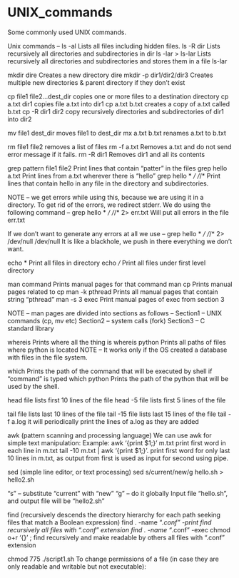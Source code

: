 # UNIX_commands
Some commonly used UNIX commands.


Unix commands – 
ls -al 					                          Lists all files including hidden files.
ls -R dir				                          Lists recursively all directories and subdirectories in dir
ls -lar > ls-lar	                        Lists recursively all directories and subdirectories and stores them in a file ls-lar

mkdir dire				                        Creates a new directory dire
mkdir -p dir1/dir2/dir3	                  Creates multiple new directories & parent directory if they don’t exist

cp <options> file1 file2…dest_dir	        copies one or more files to a destination directory
cp a.txt dir1		                          copies file a.txt into dir1
cp a.txt b.txt		                        creates a copy of a.txt called b.txt
cp -R dir1 dir2	                          copy recursively directories and subdirectories of dir1 into dir2

mv file1 dest_dir	                        moves file1 to dest_dir
mx a.txt b.txt	                          renames a.txt to b.txt

rm <options> file1 file2	                removes a list of files
rm -f a.txt	                              Removes a.txt and do not send error message if it fails.
rm -R dir1	                              Removes dir1 and all its contents

grep <options> pattern file1 file2	      Print lines that contain “patter” in the files
grep hello a.txt	                        Print lines from a.txt wherever there is “hello”
grep hello * */* */*/*	                  Print lines that contain hello in any file in the directory and subdirectories.

NOTE – we get errors while using this, because we are using it in a directory. 
To get rid of the errors, we redirect stderr. We do using the following command –
grep hello * */* */*/* 2> err.txt	        Will put all errors in the file err.txt

If we don’t want to generate any errors at all we use – 
grep hello * */* */*/* 2> /dev/null       /dev/null	It is like a blackhole, we push in there everything we don’t want.

echo *	                                  Print all files in directory
echo */*	                                Print all files under first level directory

man <options> command	                    Prints manual pages for that command
man cp	                                  Prints manual pages related to cp
man -k pthread	                          Prints all manual pages that contain string “pthread”
man -s 3 exec	                            Print manual pages of exec from section 3
  
NOTE – man pages are divided into sections as follows – 
Section1 – UNIX commands (cp, mv etc)
Section2 – system calls (fork)
Section3 – C standard library

whereis 				                          Prints where all the thing is
whereis python			                      Prints all paths of files where python is located
NOTE – It works only if the OS created a database with files in the file system.

which 				                            Prints the path of the command that will be executed by shell if “command” is typed
which python				                      Prints the path of the python that will be used by the shell.

head file				                          lists first 10 lines of the file
head -5 file				                      lists first 5 lines of the file

tail file			                           	lists last 10 lines of the file
tail -15 file				                      lists last 15 lines of the file
tail -f a.log				                      it will periodically print the lines of a.log as they are added

awk (pattern scanning and processing language)
We can use awk for simple text manipulation:
Example:
awk ‘{print $1;}’ m.txt			               print first word in each line in m.txt
tail -10 m.txt | awk ‘{print $1;}’.        print first word for only last 10 lines in m.txt, as output from first is used as input for second using pipe. 

sed (simple line editor, or text processing)
sed s/current/new/g hello.sh > hello2.sh

“s” – substitute “current” with “new”
“g” – do it globally
Input file “hello.sh”, and output file will be “hello2.sh”

find (recursively descends the directory hierarchy for each path seeking files that match a Boolean expression)
find . -name “*.conf” -print		                find recursively all files with “.conf” extension
find . -name “*.conf” -exec chmod o+r ‘{}’ \;	  find recursively and make readable by others all files with “.conf” extension

chmod 775 ./script1.sh                          To change permissions of a file (in case they are only readable and writable but not executable):



